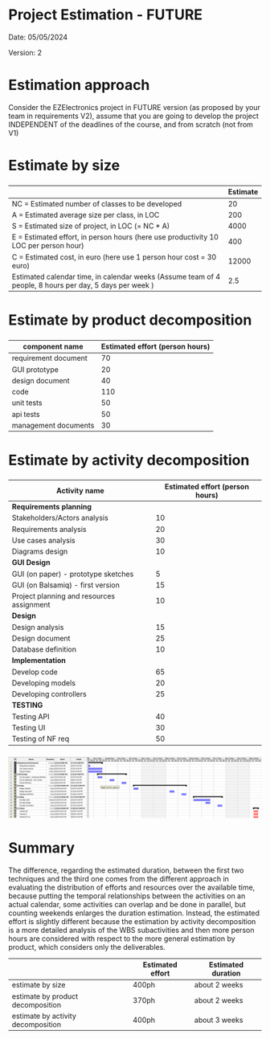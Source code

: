 # Project Estimation - FUTURE

Date: 05/05/2024

Version: 2

# Estimation approach

Consider the EZElectronics project in FUTURE version (as proposed by your team in requirements V2), assume that you are going to develop the project INDEPENDENT of the deadlines of the course, and from scratch (not from V1)

# Estimate by size

###

|                                                                                                         | Estimate |
| ------------------------------------------------------------------------------------------------------- | -------- |
| NC = Estimated number of classes to be developed                                                        | 20       |
| A = Estimated average size per class, in LOC                                                            | 200      |
| S = Estimated size of project, in LOC (= NC \* A)                                                       | 4000     |
| E = Estimated effort, in person hours (here use productivity 10 LOC per person hour)                    | 400      |
| C = Estimated cost, in euro (here use 1 person hour cost = 30 euro)                                     | 12000    |
| Estimated calendar time, in calendar weeks (Assume team of 4 people, 8 hours per day, 5 days per week ) | 2.5      |

# Estimate by product decomposition

###

| component name       | Estimated effort (person hours) |
| -------------------- | ------------------------------- |
| requirement document | 70                              |
| GUI prototype        | 20                              |
| design document      | 40                              |
| code                 | 110                             |
| unit tests           | 50                              |
| api tests            | 50                              |
| management documents | 30                              |

# Estimate by activity decomposition

###

| Activity name                             | Estimated effort (person hours) |
| ----------------------------------------- | ------------------------------- |
| **Requirements planning**                 |                                 |
| Stakeholders/Actors analysis              | 10                              |
| Requirements analysis                     | 20                              |
| Use cases analysis                        | 30                              |
| Diagrams design                           | 10                              |
| **GUI Design**                            |                                 |
| GUI (on paper) - prototype sketches       | 5                               |
| GUI (on Balsamiq) - first version         | 15                              |
| Project planning and resources assignment | 10                              |
| **Design**                                |                                 |
| Design analysis                           | 15                              |
| Design document                           | 25                              |
| Database definition                       | 10                              |
| **Implementation**                        |                                 |
| Develop code                              | 65                              |
| Developing models                         | 20                              |
| Developing controllers                    | 25                              |
| **TESTING**                               |                                 |
| Testing API                               | 40                              |
| Testing UI                                | 30                              |
| Testing of NF req                         | 50                              |

###

![gantt_diagram](./requirement_documents/v2/gantt_chart_v2.png)

# Summary

The difference, regarding the estimated duration, between the first two techniques and the third one comes from the different approach in evaluating the distribution of efforts and resources over the available time, because putting the temporal relationships between the activities on an actual calendar, some activities can overlap and be done in parallel, but counting weekends enlarges the duration estimation.
Instead, the estimated effort is slightly different because the estimation by activity decomposition is a more detailed analysis of the WBS subactivities and then more person hours are considered with respect to the more general estimation by product, which considers only the deliverables.

|                                    | Estimated effort | Estimated duration |
| ---------------------------------- | ---------------- | ------------------ |
| estimate by size                   | 400ph            | about 2 weeks      |
| estimate by product decomposition  | 370ph            | about 2 weeks      |
| estimate by activity decomposition | 400ph            | about 3 weeks      |
